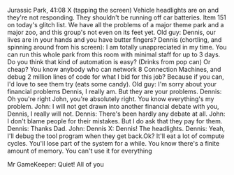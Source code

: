 ﻿Jurassic Park, 41:08 
X (tapping the screen) Vehicle headlights are on and they're not responding. They shouldn't be running off car batteries. Item 151 on today's glitch list. We have all the problems of a major theme park and a major zoo, and this group's not even on its feet yet.
Old guy: Dennis, our lives are in your hands and you have butter fingers?
Dennis (chortling, and spinning around from his screen): I am totally unappreciated in my time. You can run this whole park from this room with minimal staff for up to 3 days. Do you think that kind of automation is easy? (Drinks from pop can) Or cheap? You know anybody who can network 8 Connection Machines, and debug 2 million lines of code for what I bid for this job? Because if you can, I'd love to see them try (eats some candy).
Old guy: I'm sorry about your financial problems Dennis, I really am. But they are your problems.
Dennis: Oh you're right John, you're absolutely right. You know everything's my problem.
John: I will not get drawn into another financial debate with you, Dennis, I really will not.
Dennis: There's been hardly any debate at all.
John: I don't blame people for their mistakes. But I do ask that they pay for them.
Dennis: Thanks Dad.
John: Dennis
X: Dennis! The headlights. 
Dennis: Yeah, I'll debug the tool program when they get back.Ok? It'll eat a lot of compute cycles. You'll lose part of the system for a while. You know there's a finite amount of memory. You can't use it for everything

Mr GameKeeper: Quiet! All of you

